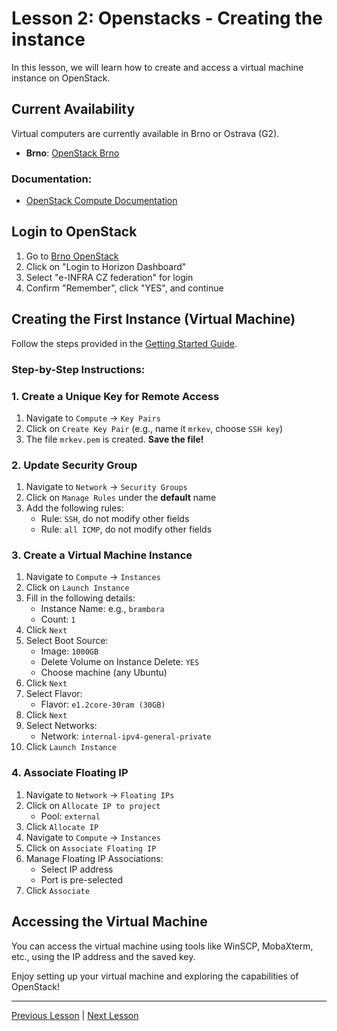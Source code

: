 # Lesson 2: Openstacks - Creating the instance

In this lesson, we will learn how to create and access a virtual machine instance on OpenStack.

## Current Availability
Virtual computers are currently available in Brno or Ostrava (G2).

- **Brno**: [OpenStack Brno](https://brno.openstack.cloud.e-infra.cz/)

### Documentation:
- [OpenStack Compute Documentation](https://docs.e-infra.cz/compute/openstack/)

## Login to OpenStack

1. Go to [Brno OpenStack](https://brno.openstack.cloud.e-infra.cz/)
2. Click on "Login to Horizon Dashboard"
3. Select "e-INFRA CZ federation" for login
4. Confirm "Remember", click "YES", and continue

## Creating the First Instance (Virtual Machine)

Follow the steps provided in the [Getting Started Guide](https://docs.e-infra.cz/compute/openstack/getting-started/creating-first-infrastructure/).

### Step-by-Step Instructions:

### 1. Create a Unique Key for Remote Access
1. Navigate to `Compute` -> `Key Pairs`
2. Click on `Create Key Pair` (e.g., name it `mrkev`, choose `SSH key`)
3. The file `mrkev.pem` is created. **Save the file!**

### 2. Update Security Group
1. Navigate to `Network` -> `Security Groups`
2. Click on `Manage Rules` under the **default** name
3. Add the following rules:
   - Rule: `SSH`, do not modify other fields
   - Rule: `all ICMP`, do not modify other fields

### 3. Create a Virtual Machine Instance
1. Navigate to `Compute` -> `Instances`
2. Click on `Launch Instance`
3. Fill in the following details:
   - Instance Name: e.g., `brambora`
   - Count: `1`
4. Click `Next`
5. Select Boot Source:
   - Image: `1000GB`
   - Delete Volume on Instance Delete: `YES`
   - Choose machine (any Ubuntu)
6. Click `Next`
7. Select Flavor:
   - Flavor: `e1.2core-30ram (30GB)`
8. Click `Next`
9. Select Networks:
   - Network: `internal-ipv4-general-private`
10. Click `Launch Instance`

### 4. Associate Floating IP
1. Navigate to `Network` -> `Floating IPs`
2. Click on `Allocate IP to project`
   - Pool: `external`
3. Click `Allocate IP`
4. Navigate to `Compute` -> `Instances`
5. Click on `Associate Floating IP`
6. Manage Floating IP Associations:
   - Select IP address
   - Port is pre-selected
7. Click `Associate`

## Accessing the Virtual Machine

You can access the virtual machine using tools like WinSCP, MobaXterm, etc., using the IP address and the saved key.

Enjoy setting up your virtual machine and exploring the capabilities of OpenStack!

---

[Previous Lesson](../lesson1/lesson1.md) | [Next Lesson](../lesson3/lesson3.md)
